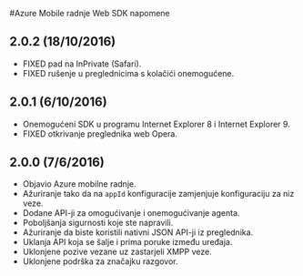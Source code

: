 <properties
    pageTitle="Azure Mobile radnje Web SDK napomene | Microsoft Azure"
    description="Najnovija ažuriranja i postupci Web SDK za Azure Mobile radnje"
    services="mobile-engagement"
    documentationCenter="mobile"
    authors="piyushjo"
    manager="erikre"
    editor="" />

<tags
    ms.service="mobile-engagement"
    ms.workload="mobile"
    ms.tgt_pltfrm="web"
    ms.devlang="js"
    ms.topic="article"
    ms.date="10/18/2016"
    ms.author="piyushjo" />


#<a name="azure-mobile-engagement-web-sdk-release-notes"></a>Azure Mobile radnje Web SDK napomene

## <a name="202-10182016"></a>2.0.2 (18/10/2016)

-   FIXED pad na InPrivate (Safari).
-   FIXED rušenje u preglednicima s kolačići onemogućene.

## <a name="201-6102016"></a>2.0.1 (6/10/2016)

-   Onemogućeni SDK u programu Internet Explorer 8 i Internet Explorer 9.
-   FIXED otkrivanje preglednika web Opera.

## <a name="200-672016"></a>2.0.0 (7/6/2016)

-   Objavio Azure mobilne radnje.
-   Ažuriranje tako da na `appId` konfiguracije zamjenjuje konfiguraciju za niz veze.
-   Dodane API-ji za omogućivanje i onemogućivanje agenta.
-   Poboljšanja sigurnosti koje ste napravili.
-   Ažuriranje da biste koristili nativni JSON API-ji iz preglednika.
-   Uklanja API koja se šalje i prima poruke između uređaja.
-   Uklonjene pozive vezane uz zastarjeli XMPP veze.
-   Uklonjene podrška za značajku razgovor.
